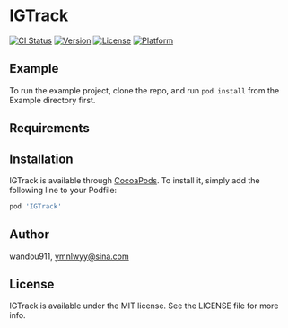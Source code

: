 # IGTrack

[![CI Status](https://img.shields.io/travis/wandou911/IGTrack.svg?style=flat)](https://travis-ci.org/wandou911/IGTrack)
[![Version](https://img.shields.io/cocoapods/v/IGTrack.svg?style=flat)](https://cocoapods.org/pods/IGTrack)
[![License](https://img.shields.io/cocoapods/l/IGTrack.svg?style=flat)](https://cocoapods.org/pods/IGTrack)
[![Platform](https://img.shields.io/cocoapods/p/IGTrack.svg?style=flat)](https://cocoapods.org/pods/IGTrack)

## Example

To run the example project, clone the repo, and run `pod install` from the Example directory first.

## Requirements

## Installation

IGTrack is available through [CocoaPods](https://cocoapods.org). To install
it, simply add the following line to your Podfile:

```ruby
pod 'IGTrack'
```

## Author

wandou911, ymnlwyy@sina.com

## License

IGTrack is available under the MIT license. See the LICENSE file for more info.
